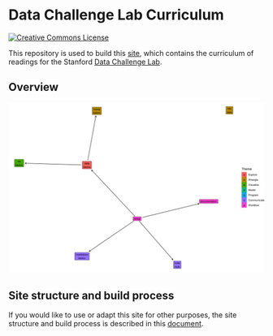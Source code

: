 # Data Challenge Lab Curriculum

[![Creative Commons License](https://i.creativecommons.org/l/by-nc-sa/4.0/88x31.png)](http://creativecommons.org/licenses/by-nc-sa/4.0/)

This repository is used to build this [site](https://dcl-docs.github.io/curriculum/), which contains the curriculum of readings for the Stanford [Data Challenge Lab](https://datalab.stanford.edu/challenge-lab).

## Overview

![](overview.png)

## Site structure and build process

If you would like to use or adapt this site for other purposes, the site structure and build process is described in this [document](site.md).
